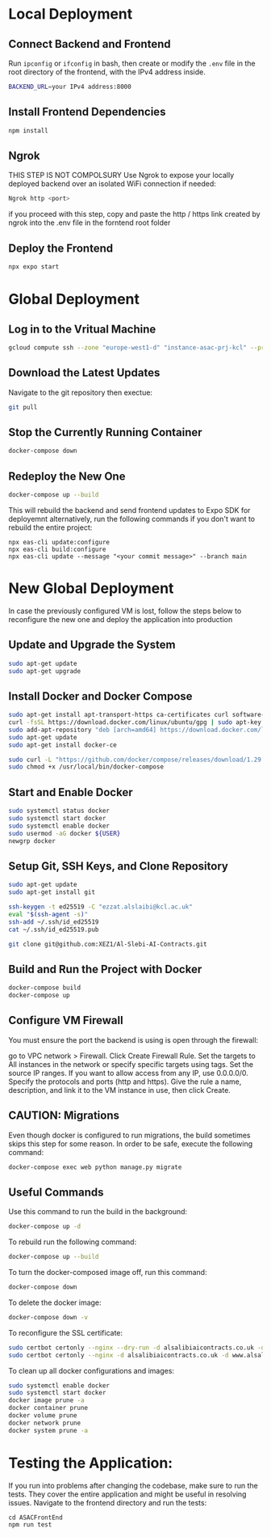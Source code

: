 # Local Deployment

## Connect Backend and Frontend
Run `ipconfig` or `ifconfig` in bash, then create or modify the `.env` file in the root directory of the frontend, with the IPv4 address inside.
```bash
BACKEND_URL=your IPv4 address:8000
```

## Install Frontend Dependencies
```bash
npm install
```
 
## Ngrok
THIS STEP IS NOT COMPOLSURY
Use Ngrok to expose your locally deployed backend over an isolated WiFi connection if needed:
```bash
Ngrok http <port>
```
if you proceed with this step, copy and paste the http / https link created by ngrok into the .env file in the forntend root folder

## Deploy the Frontend
```bash
npx expo start
```

# Global Deployment

## Log in to the Vritual Machine
```bash
gcloud compute ssh --zone "europe-west1-d" "instance-asac-prj-kcl" --project "asac-pjr-at-kcl"
```

## Download the Latest Updates
Navigate to the git repository then exectue:
```bash
git pull
```

## Stop the Currently Running Container
```bash
docker-compose down
```

## Redeploy the New One
```bash
docker-compose up --build
```
This will rebuild the backend and send frontend updates to Expo SDK for deployemnt 
alternatively, run the following commands if you don't want to rebuild the entire project:
```
npx eas-cli update:configure
npx eas-cli build:configure
npx eas-cli update --message "<your commit message>" --branch main 
```

# New Global Deployment

In case the previously configured VM is lost, follow the steps below to reconfigure the new one and deploy the application into production

## Update and Upgrade the System
```bash
sudo apt-get update
sudo apt-get upgrade
```

## Install Docker and Docker Compose
```bash
sudo apt-get install apt-transport-https ca-certificates curl software-properties-common
curl -fsSL https://download.docker.com/linux/ubuntu/gpg | sudo apt-key add -
sudo add-apt-repository "deb [arch=amd64] https://download.docker.com/linux/ubuntu $(lsb_release -cs) stable"
sudo apt-get update
sudo apt-get install docker-ce

sudo curl -L "https://github.com/docker/compose/releases/download/1.29.2/docker-compose-$(uname -s)-$(uname -m)" -o /usr/local/bin/docker-compose
sudo chmod +x /usr/local/bin/docker-compose
```

## Start and Enable Docker
```bash
sudo systemctl status docker
sudo systemctl start docker
sudo systemctl enable docker
sudo usermod -aG docker ${USER}
newgrp docker
```

## Setup Git, SSH Keys, and Clone Repository
```bash
sudo apt-get update
sudo apt-get install git

ssh-keygen -t ed25519 -C "ezzat.alslaibi@kcl.ac.uk"
eval "$(ssh-agent -s)"
ssh-add ~/.ssh/id_ed25519
cat ~/.ssh/id_ed25519.pub

git clone git@github.com:XEZ1/Al-Slebi-AI-Contracts.git
```

## Build and Run the Project with Docker
```bash
docker-compose build
docker-compose up
```

## Configure VM Firewall

You must ensure the port the backend is using is open through the firewall:

go to VPC network > Firewall.
Click Create Firewall Rule.
Set the targets to All instances in the network or specify specific targets using tags.
Set the source IP ranges. If you want to allow access from any IP, use 0.0.0.0/0.
Specify the protocols and ports (http and https).
Give the rule a name, description, and link it to the VM instance in use, then click Create.

## CAUTION: Migrations
Even though docker is configured to run migrations, the build sometimes skips this step for some reason. In order to be safe, execute the following command:
```bash
docker-compose exec web python manage.py migrate
```

## Useful Commands

Use this command to run the build in the background:
```bash
docker-compose up -d
```
To rebuild run the following command:
```bash
docker-compose up --build 
```
To turn the docker-composed image off, run this command: 
```bash
docker-compose down
```
To delete the docker image:
```bash
docker-compose down -v
```
To reconfigure the SSL certificate:
```bash
sudo certbot certonly --nginx --dry-run -d alsalibiaicontracts.co.uk -d www.alsalibiaicontracts.co.uk
sudo certbot certonly --nginx -d alsalibiaicontracts.co.uk -d www.alsalibiaicontracts.co.uk
```
To clean up all docker configurations and images:
```bash
sudo systemctl enable docker
sudo systemctl start docker
docker image prune -a
docker container prune
docker volume prune
docker network prune
docker system prune -a
```

# Testing the Application:

If you run into problems after changing the codebase, make sure to run the tests. They cover the entire application and might be useful in resolving issues. Navigate to the frontend directory and run the tests:
```
cd ASACFrontEnd
npm run test
```